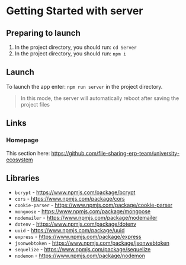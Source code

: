 # Getting Started with server

## Preparing to launch

1. In the project directory, you should run: `cd Server`
2. In the project directory, you should run: `npm i`

## Launch

To launch the app enter: `npm run server` in the project directory.

> In this mode, the server will automatically reboot after saving the project files

## Links

### Homepage

This section here: <https://github.com/file-sharing-erp-team/university-ecosystem>

## Libraries

- `bcrypt` - <https://www.npmjs.com/package/bcrypt>
- `cors` - <https://www.npmjs.com/package/cors>
- `cookie-parser` - <https://www.npmjs.com/package/cookie-parser>
- `mongoose` - <https://www.npmjs.com/package/mongoose>
- `nodemailer` - <https://www.npmjs.com/package/nodemailer>
- `dotenv` - <https://www.npmjs.com/package/dotenv>
- `uuid` - <https://www.npmjs.com/package/uuid>
- `express` - <https://www.npmjs.com/package/express>
- `jsonwebtoken` - <https://www.npmjs.com/package/jsonwebtoken>
- `sequelize` - <https://www.npmjs.com/package/sequelize>
- `nodemon` - <https://www.npmjs.com/package/nodemon>
